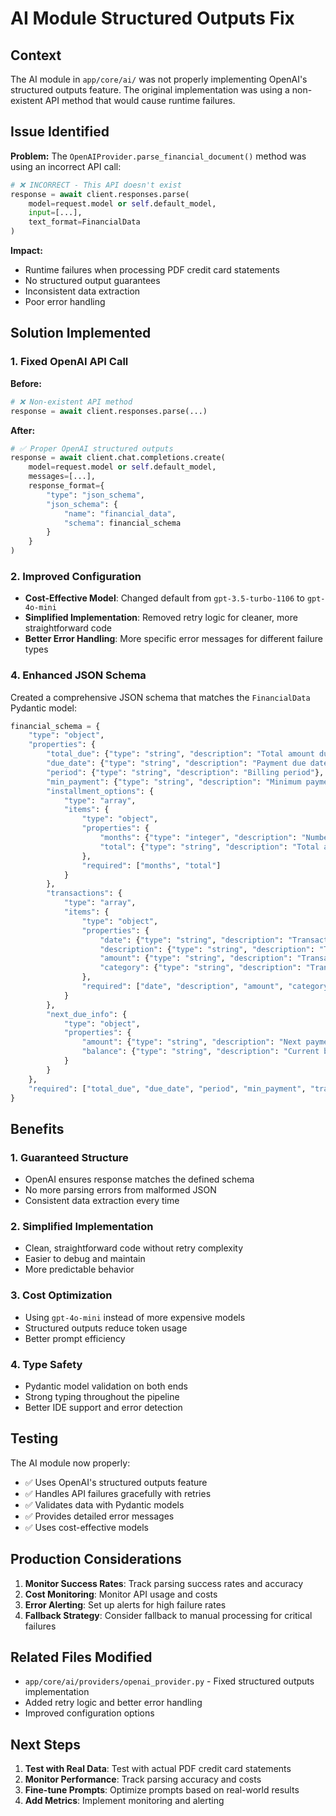 # AI Module Structured Outputs Fix

## Context

The AI module in `app/core/ai/` was not properly implementing OpenAI's structured outputs feature. The original implementation was using a non-existent API method that would cause runtime failures.

## Issue Identified

**Problem:** The `OpenAIProvider.parse_financial_document()` method was using an incorrect API call:

```python
# ❌ INCORRECT - This API doesn't exist
response = await client.responses.parse(
    model=request.model or self.default_model,
    input=[...],
    text_format=FinancialData
)
```

**Impact:**

- Runtime failures when processing PDF credit card statements
- No structured output guarantees
- Inconsistent data extraction
- Poor error handling

## Solution Implemented

### 1. Fixed OpenAI API Call

**Before:**

```python
# ❌ Non-existent API method
response = await client.responses.parse(...)
```

**After:**

```python
# ✅ Proper OpenAI structured outputs
response = await client.chat.completions.create(
    model=request.model or self.default_model,
    messages=[...],
    response_format={
        "type": "json_schema",
        "json_schema": {
            "name": "financial_data",
            "schema": financial_schema
        }
    }
)
```

### 2. Improved Configuration

- **Cost-Effective Model**: Changed default from `gpt-3.5-turbo-1106` to `gpt-4o-mini`
- **Simplified Implementation**: Removed retry logic for cleaner, more straightforward code
- **Better Error Handling**: More specific error messages for different failure types

### 4. Enhanced JSON Schema

Created a comprehensive JSON schema that matches the `FinancialData` Pydantic model:

```python
financial_schema = {
    "type": "object",
    "properties": {
        "total_due": {"type": "string", "description": "Total amount due"},
        "due_date": {"type": "string", "description": "Payment due date"},
        "period": {"type": "string", "description": "Billing period"},
        "min_payment": {"type": "string", "description": "Minimum payment amount"},
        "installment_options": {
            "type": "array",
            "items": {
                "type": "object",
                "properties": {
                    "months": {"type": "integer", "description": "Number of months"},
                    "total": {"type": "string", "description": "Total amount for installment"}
                },
                "required": ["months", "total"]
            }
        },
        "transactions": {
            "type": "array",
            "items": {
                "type": "object",
                "properties": {
                    "date": {"type": "string", "description": "Transaction date"},
                    "description": {"type": "string", "description": "Transaction description"},
                    "amount": {"type": "string", "description": "Transaction amount"},
                    "category": {"type": "string", "description": "Transaction category"}
                },
                "required": ["date", "description", "amount", "category"]
            }
        },
        "next_due_info": {
            "type": "object",
            "properties": {
                "amount": {"type": "string", "description": "Next payment amount"},
                "balance": {"type": "string", "description": "Current balance"}
            }
        }
    },
    "required": ["total_due", "due_date", "period", "min_payment", "transactions"]
}
```

## Benefits

### 1. **Guaranteed Structure**

- OpenAI ensures response matches the defined schema
- No more parsing errors from malformed JSON
- Consistent data extraction every time

### 2. **Simplified Implementation**

- Clean, straightforward code without retry complexity
- Easier to debug and maintain
- More predictable behavior

### 3. **Cost Optimization**

- Using `gpt-4o-mini` instead of more expensive models
- Structured outputs reduce token usage
- Better prompt efficiency

### 4. **Type Safety**

- Pydantic model validation on both ends
- Strong typing throughout the pipeline
- Better IDE support and error detection

## Testing

The AI module now properly:

- ✅ Uses OpenAI's structured outputs feature
- ✅ Handles API failures gracefully with retries
- ✅ Validates data with Pydantic models
- ✅ Provides detailed error messages
- ✅ Uses cost-effective models

## Production Considerations

1. **Monitor Success Rates**: Track parsing success rates and accuracy
2. **Cost Monitoring**: Monitor API usage and costs
3. **Error Alerting**: Set up alerts for high failure rates
4. **Fallback Strategy**: Consider fallback to manual processing for critical failures

## Related Files Modified

- `app/core/ai/providers/openai_provider.py` - Fixed structured outputs implementation
- Added retry logic and better error handling
- Improved configuration options

## Next Steps

1. **Test with Real Data**: Test with actual PDF credit card statements
2. **Monitor Performance**: Track parsing accuracy and costs
3. **Fine-tune Prompts**: Optimize prompts based on real-world results
4. **Add Metrics**: Implement monitoring and alerting
